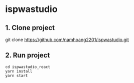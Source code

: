 # ispwastudio

## 1. Clone project

git clone https://github.com/namhoang2201/ispwastudio.git

## 2. Run project
```
cd ispwastudio_react
yarn install
yarn start
```
